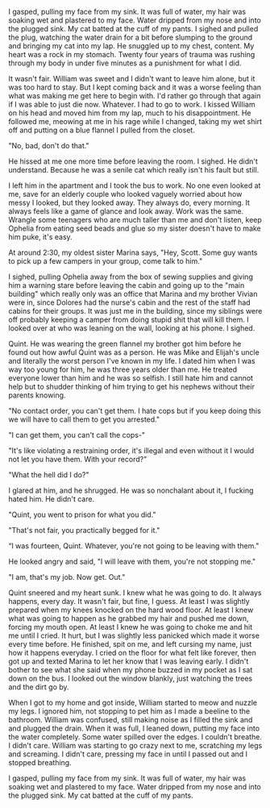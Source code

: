 I gasped, pulling my face from my sink. It was full of water, my hair was soaking wet and plastered to my face. Water dripped from my nose and into the plugged sink. My cat batted at the cuff of my pants. I sighed and pulled the plug, watching the water drain for a bit before slumping to the ground and bringing my cat into my lap. He snuggled up to my chest, content. My heart was a rock in my stomach. Twenty four years of trauma was rushing through my body in under five minutes as a punishment for what I did.

It wasn't fair. William was sweet and I didn't want to leave him alone, but it was too hard to stay. But I kept coming back and it was a worse feeling than what was making me get here to begin with. I'd rather go through that again if I was able to just die now. Whatever. I had to go to work. I kissed William on his head and moved him from my lap, much to his disappointment. He followed me, meowing at me in his rage while I changed, taking my wet shirt off and putting on a blue flannel I pulled from the closet.

"No, bad, don't do that."

He hissed at me one more time before leaving the room. I sighed. He didn't understand. Because he was a senile cat which really isn't his fault but still.

I left him in the apartment and I took the bus to work. No one even looked at me, save for an elderly couple who looked vaguely worried about how messy I looked, but they looked away. They always do, every morning. It always feels like a game of glance and look away. Work was the same. Wrangle some teenagers who are much taller than me and don't listen, keep Ophelia from eating seed beads and glue so my sister doesn't have to make him puke, it's easy.

At around 2:30, my oldest sister Marina says, "Hey, Scott. Some guy wants to pick up a few campers in your group, come talk to him."

I sighed, pulling Ophelia away from the box of sewing supplies and giving him a warning stare before leaving the cabin and going up to the "main building" which really only was an office that Marina and my brother Vivian were in, since Dolores had the nurse's cabin and the rest of the staff had cabins for their groups. It was just me in the building, since my siblings were off probably keeping a camper from doing stupid shit that will kill them. I looked over at who was leaning on the wall, looking at his phone. I sighed.

Quint. He was wearing the green flannel my brother got him before he found out how awful Quint was as a person. He was Mike and Elijah's uncle and literally the worst person I've known in my life. I dated him when I was way too young for him, he was three years older than me. He treated everyone lower than him and he was so selfish. I still hate him and cannot help but to shudder thinking of him trying to get his nephews without their parents knowing.

"No contact order, you can't get them. I hate cops but if you keep doing this we will have to call them to get you arrested."

"I can get them, you can't call the cops-"

"It's like violating a restraining order, it's illegal and even without it I would not let you have them. With your record?"

"What the hell did I do?"

I glared at him, and he shrugged. He was so nonchalant about it, I fucking hated him. He didn't care.

"Quint, you went to prison for what you did."

"That's not fair, you practically begged for it."

“I was fourteen, Quint. Whatever, you're not going to be leaving with them."

He looked angry and said, "I will leave with them, you're not stopping me."

"I am, that's my job. Now get. Out."

Quint sneered and my heart sunk. I knew what he was going to do. It always happens, every day. It wasn't fair, but fine, I guess. At least I was slightly prepared when my knees knocked on the hard wood floor. At least I knew what was going to happen as he grabbed my hair and pushed me down, forcing my mouth open. At least I knew he was going to choke me and hit me until I cried. It hurt, but I was slightly less panicked which made it worse every time before. He finished, spit on me, and left cursing my name, just how it happens everyday. I cried on the floor for what felt like forever, then got up and texted Marina to let her know that I was leaving early. I didn't bother to see what she said when my phone buzzed in my pocket as I sat down on the bus. I looked out the window blankly, just watching the trees and the dirt go by.

When I got to my home and got inside, William started to meow and nuzzle my legs. I ignored him, not stopping to pet him as I made a beeline to the bathroom. William was confused, still making noise as I filled the sink and and plugged the drain. When it was full, I leaned down, putting my face into the water completely. Some water spilled over the edges. I couldn't breathe. I didn't care. William was starting to go crazy next to me, scratching my legs and screaming. I didn't care, pressing my face in until I passed out and I stopped breathing.

I gasped, pulling my face from my sink. It was full of water, my hair was soaking wet and plastered to my face. Water dripped from my nose and into the plugged sink. My cat batted at the cuff of my pants.